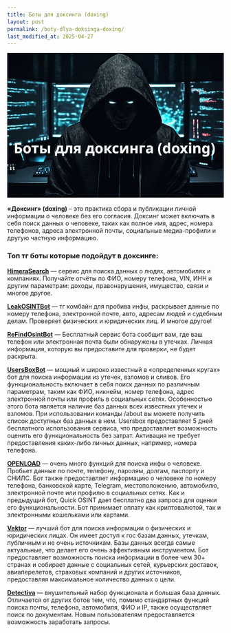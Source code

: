 ```yaml
---
title: Боты для доксинга (doxing)
layout: post
permalink: /boty-dlya-doksinga-doxing/
last_modified_at: 2025-04-27
---
```


![](/images/doxing_bot.webp)


**«Доксинг» (doxing)** – это практика сбора и публикации личной информации о человеке без его согласия. Доксинг может включать в себя поиск данных о человеке, таких как полное имя, адрес, номера телефонов, адреса электронной почты, социальные медиа-профили и другую частную информацию.



### **Топ тг боты которые подойдут в доксинге:**

**[HimeraSearch](/HimeraSearch/)** — сервис для поиска данных о людях, автомобилях и компаниях. Получайте отчёты по ФИО, номеру телефона, VIN, ИНН и другим параметрам: доходы, правонарушения, имущество, связи и многое другое.

**[LeakOSINTBot](/LeakOSINT/)** — тг комбайн для пробива инфы, раскрывает данные по номеру телефона, электронной почте, авто, адресам людей и судебным делам. Проверяет физических и юридических лиц. И многое другое!

**[ReFindOsintBot](/ReFindOsintBot/)** — Бесплатный сервис бота сообщит вам, где ваш телефон или электронная почта были обнаружены в утечках. Личная информация, которую вы предоставите для проверки, не будет раскрыта.

**[UsersBoxBot](/usersbox/)** — мощный и широко известный в «определенных кругах» бот для поиска информации из утечек, взломов и сливов. Его функциональность включает в себя поиск данных по различным параметрам, таким как ФИО, никнейм, номер телефона, адрес электронной почты или профиль в социальных сетях. Особенностью этого бота является наличие баз данных всех известных утечек и взломов. При использовании команды /about вы можете получить список доступных баз данных в нем. Usersbox предоставляет 5 дней бесплатного использования сервиса, что предоставляет возможность оценить его функциональность без затрат. Активация не требует предоставления каких-либо личных данных, например, номера телефона.

**[OPENLOAD](/OPENLOAD/)** — очень много функций для поиска инфы о человеке. Пробьет данные по почте, телефону, паролям, долгам, паспорту и СНИЛС. Бот также предоставляет информацию о человеке по номеру телефона, банковской карте, Telegram, местоположению, автомобилю, электронной почте или профилю в социальных сетях. Как и предыдущий бот, Quick OSINT дает бесплатно два запроса для оценки его функциональности. Бот принимает оплату как криптовалютой, так и электронными кошельками или картами.

**[Vektor](/Vektor/)** — лучший бот для поиска информации о физических и юридических лицах. Он имеет доступ к гос базам данных, утечкам, публичным и не очень источникам. Базы данных всегда самые актуальные, что делает его очень эффективным инструментом. Бот предоставляет возможность поиска информации в более чем 30+ странах и собирает данные с социальных сетей, курьерских доставок, авиаперелетов, страховых компаний и других источников, предоставляя максимальное количество данных о цели.

**[Detectiva](/Detectiva/)** — внушительный набор функционала и большая база данных. Отличается от других ботов тем, что, помимо стандартных функций поиска почты, телефона, автомобиля, ФИО и IP, также осуществляет поиск по документам. Новым пользователям предоставляется возможность заработать запросы.
